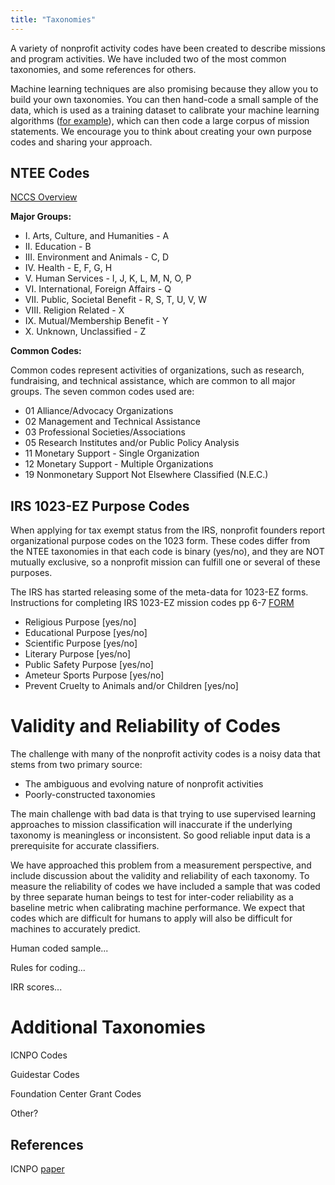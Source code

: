 ```yaml
---
title: "Taxonomies"
---
```


A variety of nonprofit activity codes have been created to describe missions and program activities. We have included two of the most common taxonomies, and some references for others. 

Machine learning techniques are also promising because they allow you to build your own taxonomies. You can then hand-code a small sample of the data, which is used as a training dataset to calibrate your machine learning algorithms ([for example](https://towardsdatascience.com/train-image-recognition-ai-with-5-lines-of-code-8ed0bdd8d9ba)), which can then code a large corpus of mission statements. We encourage you to think about creating your own purpose codes and sharing your approach. 


## NTEE Codes 

[NCCS Overview](https://nccs.urban.org/project/irs-activity-codes)

**Major Groups:**

* I. Arts, Culture, and Humanities - A
* II. Education - B
* III. Environment and Animals - C, D
* IV. Health - E, F, G, H
* V. Human Services - I, J, K, L, M, N, O, P
* VI. International, Foreign Affairs - Q
* VII. Public, Societal Benefit - R, S, T, U, V, W
* VIII. Religion Related - X
* IX. Mutual/Membership Benefit - Y
* X. Unknown, Unclassified - Z

**Common Codes:** 

Common codes represent activities of organizations, such as research, fundraising, and technical assistance, which are common to all major groups. The seven common codes used are:

* 01 Alliance/Advocacy Organizations  
* 02 Management and Technical Assistance  
* 03 Professional Societies/Associations  
* 05 Research Institutes and/or Public Policy Analysis 
* 11 Monetary Support - Single Organization  
* 12 Monetary Support - Multiple Organizations  
* 19 Nonmonetary Support Not Elsewhere Classified (N.E.C.)  

## IRS 1023-EZ Purpose Codes

When applying for tax exempt status from the IRS, nonprofit founders report organizational purpose codes on the 1023 form. These codes differ from the NTEE taxonomies in that each code is binary (yes/no), and they are NOT mutually exclusive, so a nonprofit mission can fulfill one or several of these purposes. 

The IRS has started releasing some of the meta-data for 1023-EZ forms. Instructions for completing IRS 1023-EZ mission codes pp 6-7 [FORM](https://www.irs.gov/pub/irs-pdf/i1023ez.pdf)

* Religious Purpose [yes/no]
* Educational Purpose [yes/no]
* Scientific Purpose [yes/no]
* Literary Purpose [yes/no]
* Public Safety Purpose [yes/no]
* Ameteur Sports Purpose [yes/no]
* Prevent Cruelty to Animals and/or Children [yes/no]



# Validity and Reliability of Codes

The challenge with many of the nonprofit activity codes is a noisy data that stems from two primary source:

* The ambiguous and evolving nature of nonprofit activities
* Poorly-constructed taxonomies

The main challenge with bad data is that trying to use supervised learning approaches to mission classification will inaccurate if the underlying taxonomy is meaningless or inconsistent. So good reliable input data is a prerequisite for accurate classifiers. 

We have approached this problem from a measurement perspective, and include discussion about the validity and reliability of each taxonomy. To measure the reliability of codes we have included a sample that was coded by three separate human beings to test for inter-coder reliability as a baseline metric when calibrating machine performance. We expect that codes which are difficult for humans to apply will also be difficult for machines to accurately predict. 

Human coded sample...

Rules for coding...

IRR scores...




# Additional Taxonomies

ICNPO Codes

Guidestar Codes

Foundation Center Grant Codes

Other?



## References

ICNPO [paper](http://asauk.org.uk/wp-content/uploads/2018/02/CNP_WP19_1996.pdf)


